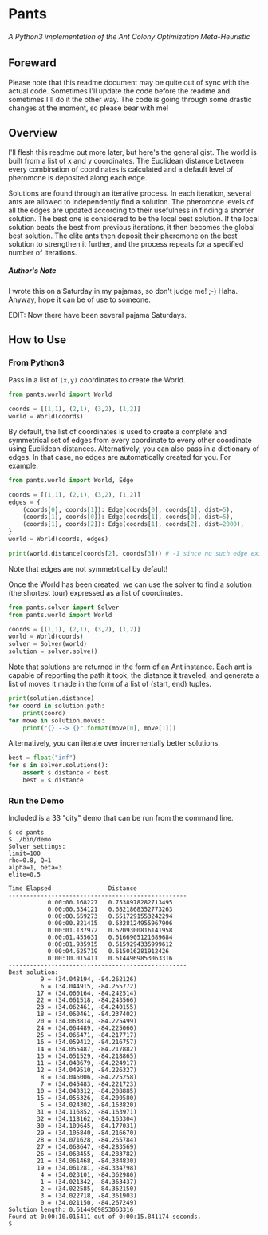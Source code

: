 Pants
=====
###### A Python3 implementation of the Ant Colony Optimization Meta-Heuristic

Foreward
--------
Please note that this readme document may be quite out of sync with the actual code.  Sometimes I'll update the code before the readme and sometimes I'll do it the other way.  The code is going through some drastic changes at the moment, so please bear with me!

Overview
--------
I'll flesh this readme out more later, but here's the general gist.  The world is built from a list of x and y coordinates.  The Euclidean distance between every combination of coordinates is calculated and a default level of pheromone is deposited along each edge.  

Solutions are found through an iterative process.  In each iteration, several ants are allowed to independently find a solution.  The pheromone levels of all the edges are updated according to their usefulness in finding a shorter solution.  The best one is considered to be the local best solution.  If the local solution beats the best from previous iterations, it then becomes the global best solution.  The elite ants then deposit their pheromone on the best solution to strengthen it further, and the process repeats for a specified number of iterations.

##### Author's Note
I wrote this on a Saturday in my pajamas, so don't judge me! ;-) Haha.  Anyway, hope it can be of use to someone.

EDIT: Now there have been several pajama Saturdays.

How to Use
----------

### From Python3

Pass in a list of `(x,y)` coordinates to create the World.

```python
from pants.world import World

coords = [(1,1), (2,1), (3,2), (1,2)]
world = World(coords)
```

By default, the list of coordinates is used to create a complete and symmetrical set of edges from every coordinate to every other coordinate using Euclidean distances.  Alternatively, you can also pass in a dictionary of edges.  In that case, no edges are automatically created for you.  For example:

```python
from pants.world import World, Edge

coords = [(1,1), (2,1), (3,2), (1,2)]
edges = {
	(coords[0], coords[1]): Edge(coords[0], coords[1], dist=5),
	(coords[1], coords[0]): Edge(coords[1], coords[0], dist=5),
	(coords[1], coords[2]): Edge(coords[1], coords[2], dist=2000),
}
world = World(coords, edges)

print(world.distance(coords[2], coords[3]))	# -1 since no such edge exists
```

Note that edges are not symmetrtical by default!

Once the World has been created, we can use the solver to find a solution (the shortest tour) expressed as a list of coordinates.

```python
from pants.solver import Solver
from pants.world import World

coords = [(1,1), (2,1), (3,2), (1,2)]
world = World(coords)
solver = Solver(world)
solution = solver.solve()
```

Note that solutions are returned in the form of an Ant instance.  Each ant is capable of reporting the path it took, the distance it traveled, and generate a list of moves it made in the form of a list of (start, end) tuples.

```python
print(solution.distance)
for coord in solution.path:
	print(coord)
for move in solution.moves:
	print("{} --> {}".format(move[0], move[1]))
```

Alternatively, you can iterate over incrementally better solutions.

```python
best = float("inf")
for s in solver.solutions():
	assert s.distance < best
	best = s.distance
```

### Run the Demo
Included is a 33 "city" demo that can be run from the command line.

```ShellSession
$ cd pants
$ ./bin/demo
Solver settings:
limit=100
rho=0.8, Q=1
alpha=1, beta=3
elite=0.5

Time Elapsed             	Distance                 
--------------------------------------------------
           0:00:00.168227	0.7538978282713495       
           0:00:00.334121	0.6821868352773263       
           0:00:00.659273	0.6517291553242294       
           0:00:00.821415	0.6328124955967906       
           0:00:01.137972	0.6209300816141958       
           0:00:01.455631	0.6166905121689684       
           0:00:01.935915	0.6159294335999612       
           0:00:04.625719	0.615016281912426        
           0:00:10.015411	0.6144969853063316       
--------------------------------------------------
Best solution:
         9 = (34.048194, -84.262126)
         6 = (34.044915, -84.255772)
        17 = (34.060164, -84.242514)
        22 = (34.061518, -84.243566)
        23 = (34.062461, -84.240155)
        18 = (34.060461, -84.237402)
        20 = (34.063814, -84.225499)
        24 = (34.064489, -84.225060)
        25 = (34.066471, -84.217717)
        16 = (34.059412, -84.216757)
        14 = (34.055487, -84.217882)
        13 = (34.051529, -84.218865)
        11 = (34.048679, -84.224917)
        12 = (34.049510, -84.226327)
         8 = (34.046006, -84.225258)
         7 = (34.045483, -84.221723)
        10 = (34.048312, -84.208885)
        15 = (34.056326, -84.200580)
         5 = (34.024302, -84.163820)
        31 = (34.116852, -84.163971)
        32 = (34.118162, -84.163304)
        30 = (34.109645, -84.177031)
        29 = (34.105840, -84.216670)
        28 = (34.071628, -84.265784)
        27 = (34.068647, -84.283569)
        26 = (34.068455, -84.283782)
        21 = (34.061468, -84.334830)
        19 = (34.061281, -84.334798)
         4 = (34.023101, -84.362980)
         1 = (34.021342, -84.363437)
         2 = (34.022585, -84.362150)
         3 = (34.022718, -84.361903)
         0 = (34.021150, -84.267249)
Solution length: 0.6144969853063316
Found at 0:00:10.015411 out of 0:00:15.841174 seconds.
$
```
